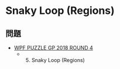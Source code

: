 # Snaky Loop (Regions)

## 問題
- [WPF PUZZLE GP 2018 ROUND 4](../questions/wpfpgp2018-4.md)
	- 5. Snaky Loop (Regions)
